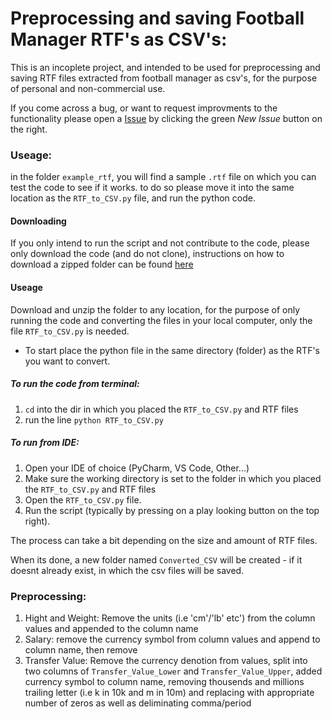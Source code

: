 # Preprocessing and saving Football Manager RTF's as CSV's:

This is an incoplete project, and intended to be used for preprocessing and saving RTF files extracted from football manager as csv's, for the purpose of personal and non-commercial use.

If you come across a bug, or want to request improvments to the functionality please open a [Issue](https://github.com/TBarasch/fm_rtfs/issues) by clicking the green *New Issue* button on the right.

### Useage:

in the folder `example_rtf`, you will find a sample `.rtf` file on which you can test the code to see if it works. to do so please move it into the same location as the `RTF_to_CSV.py` file, and run the python code.

#### Downloading
If you only intend to run the script and not contribute to the code, please only download the code (and do not clone), instructions on how to download a zipped folder can be found [here](https://sites.northwestern.edu/researchcomputing/resources/downloading-from-github/)
 
#### Useage
Download and unzip the folder to any location, for the purpose of only running the code and converting the files in your local computer, only the file `RTF_to_CSV.py` is needed.

- To start place the python file in the same directory (folder) as the RTF's you want to convert.


##### To run the code from terminal:

1. `cd` into the dir in which you placed the `RTF_to_CSV.py` and RTF files
2. run the line `python RTF_to_CSV.py`

##### To run from IDE:

1. Open your IDE of choice (PyCharm, VS Code, Other...)
2. Make sure the working directory is set to the folder in which you placed the `RTF_to_CSV.py` and RTF files
3. Open the  `RTF_to_CSV.py` file.
4. Run the script (typically by pressing on a play looking button on the top right).

The process can take a bit depending on the size and amount of RTF files.

When its done, a new folder named `Converted_CSV` will be created - if it doesnt already exist, in which the csv files will be saved.


### Preprocessing:

1. Hight and Weight: Remove the units (i.e 'cm'/'lb' etc') from the column values and appended to the column name
2. Salary: remove the currency symbol from column values and append to column name, then remove 
3. Transfer Value: Remove the currency denotion from values, split into two columns of `Transfer_Value_Lower` and `Transfer_Value_Upper`, added currency symbol to column name, removing thousends and millions trailing letter (i.e k in 10k and m in 10m) and replacing with appropriate number of zeros as well as deliminating comma/period



